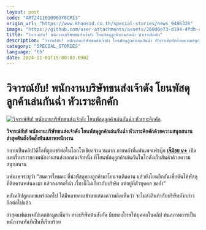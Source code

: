 ```yaml
---
layout: post
code: "ART2411010903Y0CRI3"
origin_url: "https://www.khaosod.co.th/special-stories/news_9486326"
image: "https://github.com/user-attachments/assets/260d0e73-d194-4fdb-aa0a-4d7714893ed0"
title: "วิจารณ์ยับ! พนักงานบริษัทขนส่งเจ้าดัง โยนพัสดุลูกค้าเล่นกันฉ่ำ หัวเราะคิกคัก"
description: "วิจารณ์ยับ! พนักงานบริษัทขนส่งเจ้าดัง โยนพัสดุลูกค้าเล่นกันฉ่ำ หัวเราะคิกคักด้วยความสนุกสนาน ล่าสุดต้นสังกัดสั่งพ้นสภาพพนักงาน"
category: "SPECIAL_STORIES"
language: "th"
date: 2024-11-01T15:00:03.690Z
---
```


# วิจารณ์ยับ! พนักงานบริษัทขนส่งเจ้าดัง โยนพัสดุลูกค้าเล่นกันฉ่ำ หัวเราะคิกคัก

[![วิจารณ์ยับ! พนักงานบริษัทขนส่งเจ้าดัง โยนพัสดุลูกค้าเล่นกันฉ่ำ หัวเราะคิกคัก](https://www.khaosod.co.th/wpapp/uploads/2024/11/fl.jpg "วิจารณ์ยับ! พนักงานบริษัทขนส่งเจ้าดัง โยนพัสดุลูกค้าเล่นกันฉ่ำ หัวเราะคิกคัก")](https://www.khaosod.co.th/wpapp/uploads/2024/11/fl.jpg)

**วิจารณ์ยับ! พนักงานบริษัทขนส่งเจ้าดัง โยนพัสดุลูกค้าเล่นกันฉ่ำ หัวเราะคิกคักด้วยความสนุกสนาน ล่าสุดต้นสังกัดสั่งพ้นสภาพพนักงาน**

กลายเป็นคลิปวิดีโอที่ถูกแชร์ต่อในโลกโซเชียลจำนวนมาก ภายหลังที่แฟนเพจเฟซบุ๊ก [**เจ๊ม้อย v+**](https://www.facebook.com/profile.php?id=100091577111726&__cft__[0]=AZUMLaVH5SAuJmtXD3mM8UDeOBfSql1uoY0gyfh6dD3Z_0pjW258c0hhcCIP_BOJ2iFwDRmIq2_4KJU8E7JNEPeDBYFkr_VwyKbCihQ3w8bWxJSwIOcrZ3XK-43kB2_O-IC-9d0zyyxddUbKQeIk88jK9Z4w8ZiWPXndDWvvNingPc279dZM2G2jBmlilPkbeMFRfBv-yJhoMFQd42UHhs1u&__tn__=-UC%2CP-R) เปิดเผยเรื่องราวของพนักงานขนส่งเอกชนเจ้าหนึ่ง ที่โยนพัสดุลูกค้าเล่นกันในโกดังเก็บสินค้าด้วยความสนุกสนาน

แฟนเพจระบุว่า “สมควรไหมคะ ที่นำพัสดุของลูกค้ามาโยนจนติดคาน แล้วยังโยนอีกอันเพื่อดันให้พัสดุที่ติดคานหล่นลงมา แล้วลงสตอรี่ฉ่ำ เรื่องนี้ไม่เกี่ยวกับบริษัท แต่อยู่ที่ตัวบุคคล ขอย้ำ”

หลังคลิปถูกเผยแพร่ออกไป ได้มีหลายคนเข้ามาแสดงความคิดเห็นว่า จะไม่ส่งสินค้ากับบริษัทดังกล่าวอีกต่อไปแล้ว

ล่าสุดแฟนเพจอัปเดตข้อมูลเพิ่มว่า ทางบริษัทต้นสังกัด มีบทลงโทษให้บุคคลในคลิป พ้นสภาพการเป็นพนักงานทันทีเป็นที่เรียบร้อย